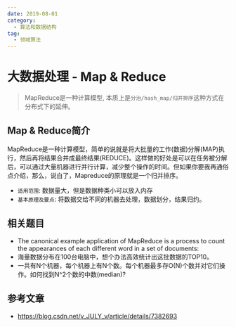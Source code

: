 ```yaml
---
date: 2019-08-01
category:
  - 算法和数据结构
tag:
  - 领域算法
---
```

# 大数据处理 - Map & Reduce 

> MapReduce是一种计算模型, 本质上是`分治/hash_map/归并排序`这种方式在分布式下的延伸。

## Map & Reduce简介

MapReduce是一种计算模型，简单的说就是将大批量的工作(数据)分解(MAP)执行，然后再将结果合并成最终结果(REDUCE)。这样做的好处是可以在任务被分解后，可以通过大量机器进行并行计算，减少整个操作的时间。但如果你要我再通俗点介绍，那么，说白了，Mapreduce的原理就是一个归并排序。

- `适用范围`: 数据量大，但是数据种类小可以放入内存
- `基本原理及要点`: 将数据交给不同的机器去处理，数据划分，结果归约。

## 相关题目

- The canonical example application of MapReduce is a process to count the appearances of each different word in a set of documents:
- 海量数据分布在100台电脑中，想个办法高效统计出这批数据的TOP10。
- 一共有N个机器，每个机器上有N个数。每个机器最多存O(N)个数并对它们操作。如何找到N^2个数的中数(median)?

## 参考文章

- https://blog.csdn.net/v_JULY_v/article/details/7382693
